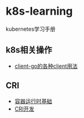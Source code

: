 # k8s-learning
kubernetes学习手册

## k8s相关操作
- [client-go的各种client用法](practice/clients/client.go)

## CRI
- [容器运行时基础](https://setcreed.github.io/posts/d9ca3d6f/)
- [CRI开发](gorunc/README.md)